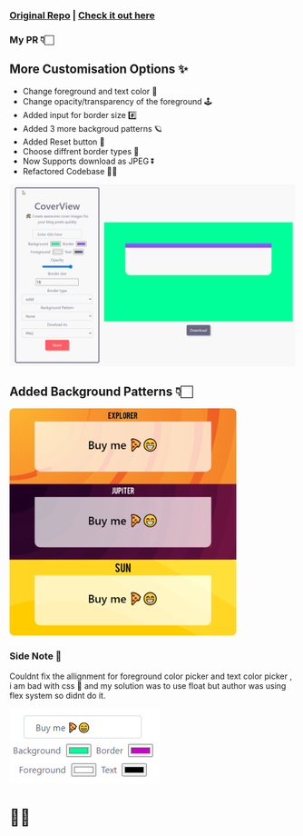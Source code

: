 ### [Original Repo] | [Check it out here]

### My PR 👇🏻

## More Customisation Options ✨

- Change foreground and text color 🎨
- Change opacity/transparency of the foreground 🕹
- Added input for border size #️⃣
- Added 3 more backgroud patterns 🪐
- Added Reset button 🔁
- Choose diffrent border types 🧐
- Now Supports download as JPEG ⏬
- Refactored Codebase 👌🏻

![](mdassests/test.gif)

## Added Background Patterns 👇🏻

<img src="mdassests/backdrop.jpg" style="border-radius:8px" width="400">

### Side Note 😬

Couldnt fix the allignment for foreground color picker and text color picker , i am bad with css 🙁 and my solution was to use float but author was using flex system so didnt do it.

![](mdassests/problem.png)

# ✌🏻

[original repo]: https://github.com/rutikwankhade/CoverView
[check it out here]: https://coverview.now.sh/
